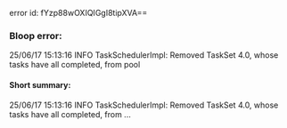 error id: fYzp88wOXIQIGgI8tipXVA==
### Bloop error:

25/06/17 15:13:16 INFO TaskSchedulerImpl: Removed TaskSet 4.0, whose tasks have all completed, from pool
#### Short summary: 

25/06/17 15:13:16 INFO TaskSchedulerImpl: Removed TaskSet 4.0, whose tasks have all completed, from ...
